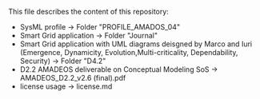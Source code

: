 This file describes the content of this repository:

- SysML profile -> Folder "PROFILE_AMADOS_04"
- Smart Grid application -> Folder "Journal" 
- Smart Grid application with UML diagrams deisgned by Marco and Iuri (Emergence, Dynamicity, Evolution,Multi-criticality, Dependability, Security) -> Folder "D4.2"
- D2.2 AMADEOS deliverable on Conceptual Modeling SoS -> AMADEOS_D2.2_v2.6 (final).pdf
- license usage -> license.md

